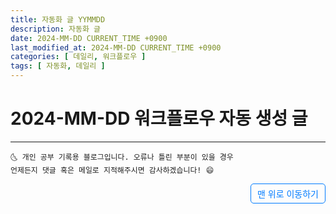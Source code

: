 ```yaml
---
title: 자동화 글 YYMMDD
description: 자동화 글
date: 2024-MM-DD CURRENT_TIME +0900
last_modified_at: 2024-MM-DD CURRENT_TIME +0900
categories: [ 데일리, 워크플로우 ]
tags: [ 자동화, 데일리 ]
---
```


# 2024-MM-DD 워크플로우 자동 생성 글

***
    🌜 개인 공부 기록용 블로그입니다. 오류나 틀린 부분이 있을 경우 
    언제든지 댓글 혹은 메일로 지적해주시면 감사하겠습니다! 😄

<a href="#" style="display: inline-block; padding: 5px 10px; color: #007bff; text-decoration: none; border: 0.5px solid #007bff; border-radius: 5px; float: right;">맨 위로 이동하기</a>